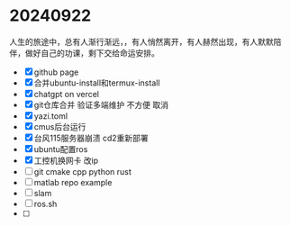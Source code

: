 # 20240922
人生的旅途中，总有人渐行渐远，，有人悄然离开，有人赫然出现，有人默默陪伴，做好自己的功课，剩下交给命运安排。




* [x] github page
* [x] 合并ubuntu-install和termux-install
* [x] chatgpt on vercel
* [x] git仓库合并 验证多端维护 不方便 取消
* [x] yazi.toml
* [x] cmus后台运行
* [x] 台风115服务器崩溃 cd2重新部署
* [x] ubuntu配置ros 
* [x] 工控机换网卡 改ip
* [ ] git cmake cpp python rust
* [ ] matlab repo example
* [ ] slam
* [ ] ros.sh 
* [ ] 
